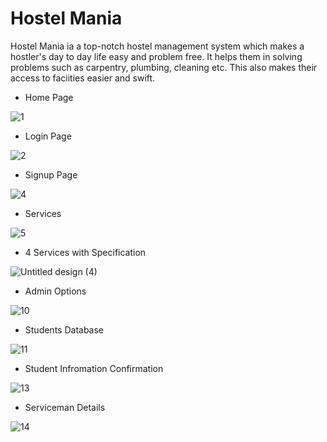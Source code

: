 # Hostel Mania
Hostel Mania ia a top-notch hostel management system which makes a hostler's day to day life easy and problem free. It helps them in solving problems such as carpentry, plumbing, cleaning etc.
This also makes their access to faciities easier and swift. 
 - Home Page
 
 
![1](https://user-images.githubusercontent.com/87303531/201477780-624cf8b1-a7d1-4858-983c-b32938b2c125.png)

- Login Page

![2](https://user-images.githubusercontent.com/87303531/201477836-dc79acdb-04e4-49bc-a362-bb988b128f89.png)

- Signup Page

![4](https://user-images.githubusercontent.com/87303531/201478256-f0ba9fe3-ad3a-48ce-b6fd-01c16e14059f.png)

- Services

![5](https://user-images.githubusercontent.com/87303531/201478289-f362ed00-c515-4cc0-b4a4-3c01321382ed.png)
- 4 Services with Specification

![Untitled design (4)](https://user-images.githubusercontent.com/87303531/201478562-9e0252ce-d7fb-4ad1-9e93-7fdab7e31061.png)

- Admin Options

![10](https://user-images.githubusercontent.com/87303531/201478629-1d07135f-4a08-4fb5-92c0-2508f3732711.png)

- Students Database

![11](https://user-images.githubusercontent.com/87303531/201478709-9c5c458b-f95f-4480-be4f-bf418c7f2ad7.png)

- Student Infromation Confirmation

![13](https://user-images.githubusercontent.com/87303531/201478729-42611e98-4fcd-4eef-b887-ee89316ead5f.png)

- Serviceman Details

![14](https://user-images.githubusercontent.com/87303531/201478796-f69e20a2-0dc9-43e6-892d-c71324a4b8e6.png)

